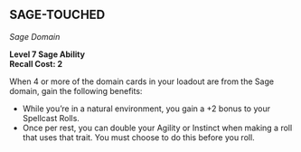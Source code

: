 ## SAGE-TOUCHED  
_Sage Domain_

**Level 7 Sage Ability**  
**Recall Cost: 2**  

When 4 or more of the domain cards in your loadout are from the Sage domain, gain the following benefits:  
- While you’re in a natural environment, you gain a +2 bonus to your Spellcast Rolls.  
- Once per rest, you can double your Agility or Instinct when making a roll that uses that trait. You must choose to do this before you roll.

